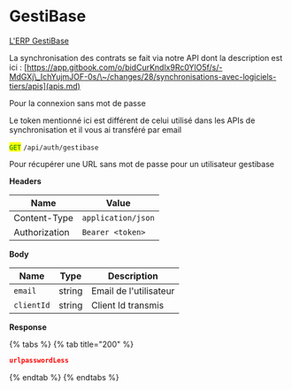 # GestiBase

[L'ERP GestiBase](https://www.aimaira.fr/)

La synchronisation des contrats se fait via notre API dont la description est ici : [https://app.gitbook.com/o/bidCurKndlx9Rc0YlO5f/s/-MdGXj\_IchYujmJOF-0s/\~/changes/28/synchronisations-avec-logiciels-tiers/apis](apis.md)



Pour la connexion sans mot de passe



Le token mentionné ici est différent de celui utilisé dans les APIs de synchronisation et il vous ai transféré par email



<mark style="color:green;">`GET`</mark> `/api/auth/gestibase`

Pour récupérer une URL sans mot de passe pour un utilisateur gestibase

**Headers**

| Name          | Value              |
| ------------- | ------------------ |
| Content-Type  | `application/json` |
| Authorization | `Bearer <token>`   |

**Body**

| Name       | Type   | Description            |
| ---------- | ------ | ---------------------- |
| `email`    | string | Email de l'utilisateur |
| `clientId` | string | Client Id transmis     |

**Response**

{% tabs %}
{% tab title="200" %}
```json
urlpasswordLess
```
{% endtab %}
{% endtabs %}
